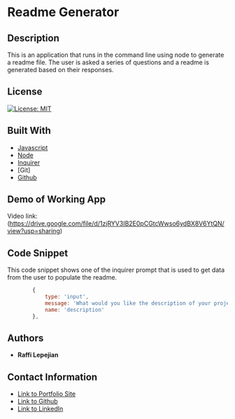 # Readme Generator

## Description
This is an application that runs in the command line using node to generate a readme file. The user is asked a series of questions and a readme is generated based on their responses.

## License
[![License: MIT](https://img.shields.io/badge/License-MIT-yellow.svg)](https://opensource.org/licenses/MIT)

## Built With

* [Javascript](https://www.javascript.com/)
* [Node](https://nodejs.org/en/)
* [Inquirer](https://www.npmjs.com/package/inquirer)
* [Git]
* [Github](https://github.com/)

## Demo of Working App

Video link: (https://drive.google.com/file/d/1zjRYV3IB2E0pCGtcWwso6ydBX8V6YtQN/view?usp=sharing)

## Code Snippet
This code snippet shows one of the inquirer prompt that is used to get data from the user to populate the readme.

```javascript
        {
            type: 'input',
            message: 'What would you like the description of your project to be?',
            name: 'description'
        },
```

## Authors

* **Raffi Lepejian** 

## Contact Information

- [Link to Portfolio Site](https://rslepejian.github.io/portfolio/)
- [Link to Github](https://github.com/rslepejian)
- [Link to LinkedIn](https://linkedin.com/in/raffi-lepejian-071876153)